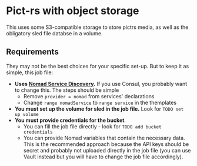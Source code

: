 # Pict-rs with object storage

This uses some S3-compatible storage to store pictrs media, as well as the obligatory sled file databse in a volume.

## Requirements
They may not be the best choices for your specific set-up. But to keep it as simple, this job file:
- **Uses [Nomad Service Discovery](https://developer.hashicorp.com/nomad/docs/networking/service-discovery).** If you use Consul, you probably want to change this. The steps should be simple
    - Remove `provider = nomad` from services' declarations
    - Change `range nomadService` to `range service` in the themplates
- **You must set up the volume for sled in the job file.** Look for `TODO set up volume`
- **You must provide credentials for the bucket**.
  - You can fill the job file directly - look for `TODO add bucket credentials`
  - You can provide Nomad variables that contain the necessary data. This is the recommended approach because the API keys should be secret and probably not uploaded directly in the job file (you can use Vault instead but you will have to change the job file accordingly).